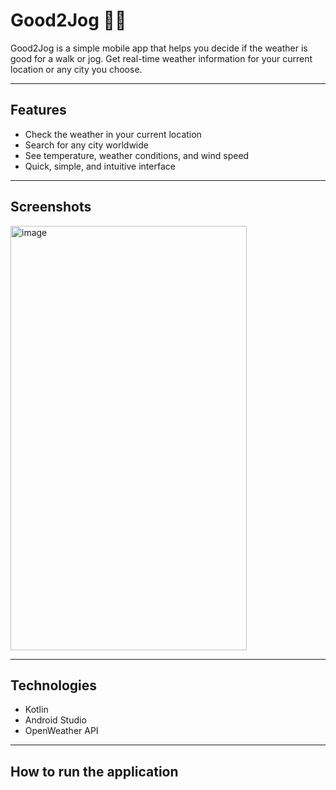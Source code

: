 # Good2Jog 🏃‍♂️

Good2Jog is a simple mobile app that helps you decide if the weather is good for a walk or jog. Get real-time weather information for your current location or any city you choose.

---

## Features
- Check the weather in your current location
- Search for any city worldwide
- See temperature, weather conditions, and wind speed
- Quick, simple, and intuitive interface

---

## Screenshots
<img width="378" height="679" alt="image" src="https://github.com/user-attachments/assets/88e70790-7d7a-442d-ad45-3ba0f343a0f1" />


---

## Technologies
- Kotlin
- Android Studio
- OpenWeather API

---

## How to run the application
